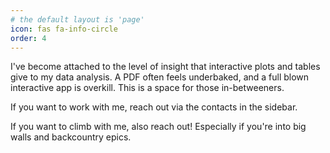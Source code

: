 ```yaml
---
# the default layout is 'page'
icon: fas fa-info-circle
order: 4
---
```


I've become attached to the level of insight that interactive plots and tables give to my data analysis. A PDF often feels underbaked, and a full blown interactive app is overkill. This is a space for those in-betweeners.

If you want to work with me, reach out via the contacts in the sidebar.

If you want to climb with me, also reach out! Especially if you're into big walls and backcountry epics.